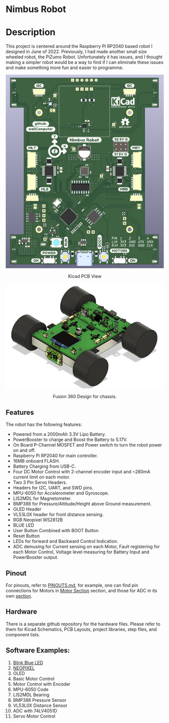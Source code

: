 # Nimbus Robot 

# Description
This project is centered around the Raspberry Pi RP2040 based robot I designed in June of 2022. 
Previously, I had made another small size wheeled robot, the PiZumo Robot. Unfortunately it has issues, and I thought making a simpler robot would be a way to find if I can eliminate these issues and make something more fun and easier to programme.

<p align = "center">
<img src = "images/PCB-View.png">
</p>
<p align = "center">
Kicad PCB View
</p>
<p align = "center">
<img src = "images/Fusion-360-View.png">
</p>
<p align = "center">
Fusion 360 Design for chassis.
</p>

## Features
The robot has the following features:

- Powered from a 2000mAh 3.3V Lipo Battery.
- PowerBooster to charge and Boost the Battery to 5.17V.
- On Board P-Channel MOSFET and Power switch to turn the robot power on and off.
- Raspberry Pi RP2040 for main controller.
- 16MB onboard FLASH.
- Battery Charging from USB-C. 
- Four DC Motor Control with 2-channel encoder input and ~280mA current limit on each motor. 
- Two 3 Pin Servo Headers.
- Headers for I2C, UART, and SWD pins.
- MPU-6050 for Accelerometer and Gyroscope.
- LIS2MDL for Magnetometer.
- BMP388 for Pressure/Altitude/Height above Ground measurement.
- OLED Header
- VL53L0X header for front distance sensing.
- RGB Neopixel WS2812B
- BLUE LED
- User Button Combined with BOOT Button
- Reset Button
- LEDs for forward and Backward Control Indication.
- ADC demuxing for Current sensing on each Motor, Fault registering for each Motor Control, Voltage level measuring for Battery Input and PowerBooster output.

## Pinout
For pinouts, refer to [PINOUTS.md](PINOUTS.md), for example, one can find pin connections for Motors in [Motor Section](PINOUTS.md#motor-connections) section, and those for ADC in its own [section](PINOUTS.md#adc).

## Hardware 
There is a separate github repository for the hardware files. Please refer to them for Kicad Schematics, PCB Layouts, project libraries, step files, and component lists.

## Software Examples:
1. [Blink Blue LED](Example_001_LED/.README.md)
2. [NEOPIXEL](Example_002_NEOPIXEL/.README.md)
3. OLED
4. Basic Motor Control
5. Motor Control with Encoder
6. MPU-6050 Code
7. LIS2MDL Bearing
8. BMP388 Pressure Sensor
9. VL53L0X Distance Sensor
10. ADC with 74LV4051D
11. Servo Motor Control